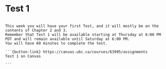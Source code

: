 # Test 1

````{card}

This week you will have your first Test, and it will mostly be on the contents of Chapter 2 and 3.
Remember that Test 1 will be available starting at Thursday at 6:00 PM PDT and will remain available until Saturday at 6:00 PM.
You will have 60 minutes to complete the test.

```{button-link} https://canvas.ubc.ca/courses/63995/assignments
Test 1 on Canvas

```
````